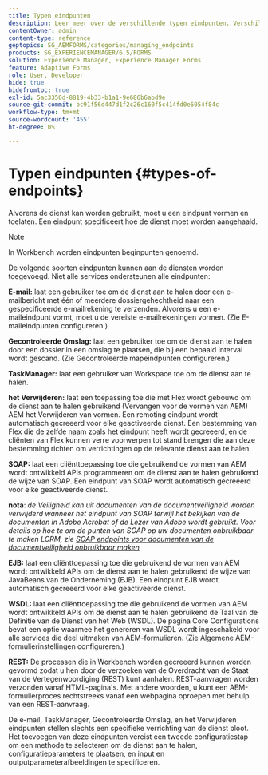 ```yaml
---
title: Typen eindpunten
description: Leer meer over de verschillende typen eindpunten. Verschillende typen eindpunten, zoals E-mail, Gecontroleerde map en nog veel meer, kunnen aan services worden toegevoegd.
contentOwner: admin
content-type: reference
geptopics: SG_AEMFORMS/categories/managing_endpoints
products: SG_EXPERIENCEMANAGER/6.5/FORMS
solution: Experience Manager, Experience Manager Forms
feature: Adaptive Forms
role: User, Developer
hide: true
hidefromtoc: true
exl-id: 5ac3350d-8819-4b33-b1a1-9e686b6abd9e
source-git-commit: bc91f56d447d1f2c26c160f5c414fd0e6054f84c
workflow-type: tm+mt
source-wordcount: '455'
ht-degree: 0%

---
```


# Typen eindpunten {#types-of-endpoints}

Alvorens de dienst kan worden gebruikt, moet u een eindpunt vormen en toelaten. Een eindpunt specificeert hoe de dienst moet worden aangehaald.

>[!NOTE]
>
>In Workbench worden eindpunten beginpunten genoemd.

De volgende soorten eindpunten kunnen aan de diensten worden toegevoegd. Niet alle services ondersteunen alle eindpunten:

**E-mail:** laat een gebruiker toe om de dienst aan te halen door een e-mailbericht met één of meerdere dossiergehechtheid naar een gespecificeerde e-mailrekening te verzenden. Alvorens u een e-maileindpunt vormt, moet u de vereiste e-mailrekeningen vormen. (Zie E-maileindpunten configureren.)

**Gecontroleerde Omslag:** laat een gebruiker toe om de dienst aan te halen door een dossier in een omslag te plaatsen, die bij een bepaald interval wordt gescand. (Zie Gecontroleerde mapeindpunten configureren.)

**TaskManager:** laat een gebruiker van Workspace toe om de dienst aan te halen.

**het Verwijderen:** laat een toepassing toe die met Flex wordt gebouwd om de dienst aan te halen gebruikend (Vervangen voor de vormen van AEM) AEM het Verwijderen van vormen. Een remoting eindpunt wordt automatisch gecreeerd voor elke geactiveerde dienst. Een bestemming van Flex die de zelfde naam zoals het eindpunt heeft wordt gecreeerd, en de cliënten van Flex kunnen verre voorwerpen tot stand brengen die aan deze bestemming richten om verrichtingen op de relevante dienst aan te halen.

**SOAP:** laat een cliënttoepassing toe die gebruikend de vormen van AEM wordt ontwikkeld APIs programmeren om de dienst aan te halen gebruikend de wijze van SOAP. Een eindpunt van SOAP wordt automatisch gecreeerd voor elke geactiveerde dienst.

**nota**: *de Veiligheid kan uit documenten van de documentveiligheid worden verwijderd wanneer het eindpunt van SOAP terwijl het bekijken van de documenten in Adobe Acrobat of de Lezer van Adobe wordt gebruikt. Voor details op hoe te om de punten van SOAP op uw documenten onbruikbaar te maken LCRM, zie [ SOAP endpoints voor documenten van de documentveiligheid onbruikbaar maken](/help/forms/using/admin-help/configuring-client-server-options.md#disable-soap-endpoints-for-document-security-documents)*

**EJB:** laat een cliënttoepassing toe die gebruikend de vormen van AEM wordt ontwikkeld APIs om de dienst aan te halen gebruikend de wijze van JavaBeans van de Onderneming (EJB). Een eindpunt EJB wordt automatisch gecreeerd voor elke geactiveerde dienst.

**WSDL:** laat een cliënttoepassing toe die gebruikend de vormen van AEM wordt ontwikkeld APIs om de dienst aan te halen gebruikend de Taal van de Definitie van de Dienst van het Web (WSDL). De pagina Core Configurations bevat een optie waarmee het genereren van WSDL wordt ingeschakeld voor alle services die deel uitmaken van AEM-formulieren. (Zie Algemene AEM-formulierinstellingen configureren.)

**REST:** De processen die in Workbench worden gecreeerd kunnen worden gevormd zodat u hen door de verzoeken van de Overdracht van de Staat van de Vertegenwoordiging (REST) kunt aanhalen. REST-aanvragen worden verzonden vanaf HTML-pagina&#39;s. Met andere woorden, u kunt een AEM-formulierproces rechtstreeks vanaf een webpagina oproepen met behulp van een REST-aanvraag.

De e-mail, TaskManager, Gecontroleerde Omslag, en het Verwijderen eindpunten stellen slechts een specifieke verrichting van de dienst bloot. Het toevoegen van deze eindpunten vereist een tweede configuratiestap om een methode te selecteren om de dienst aan te halen, configuratieparameters te plaatsen, en input en outputparameterafbeeldingen te specificeren.
